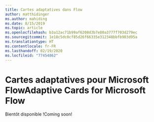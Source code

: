 ```yaml
---
title: Cartes adaptatives dans Flow
author: matthidinger
ms.author: mahiding
ms.date: 8/15/2019
ms.topic: article
ms.openlocfilehash: b3a12ac71b99af6208d3b7e80a3777f703d279ec
ms.sourcegitcommit: 1e18c5dc0cf85d26f66335e312348bbfb903d95a
ms.translationtype: HT
ms.contentlocale: fr-FR
ms.lasthandoff: 02/19/2020
ms.locfileid: "77454862"
---
```

# <a name="adaptive-cards-for-microsoft-flow"></a><span data-ttu-id="9052a-102">Cartes adaptatives pour Microsoft Flow</span><span class="sxs-lookup"><span data-stu-id="9052a-102">Adaptive Cards for Microsoft Flow</span></span>

<span data-ttu-id="9052a-103">Bientôt disponible !</span><span class="sxs-lookup"><span data-stu-id="9052a-103">Coming soon!</span></span>

